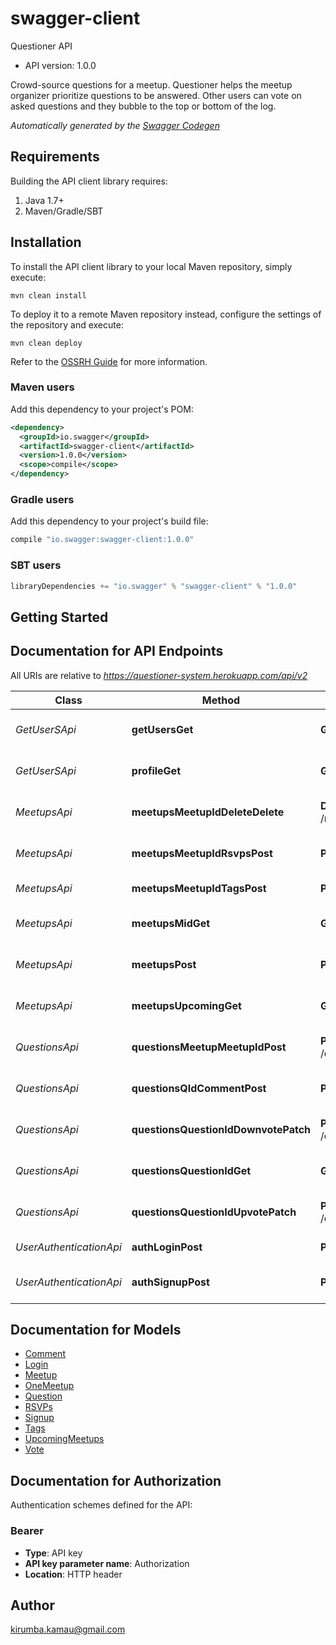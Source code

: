 # swagger-client

Questioner API
- API version: 1.0.0

Crowd-source questions for a meetup. Questioner helps the meetup organizer prioritize questions to be answered. Other users can vote on asked questions and they bubble to the top or bottom of the log.


*Automatically generated by the [Swagger Codegen](https://github.com/swagger-api/swagger-codegen)*

## Requirements

Building the API client library requires:
1. Java 1.7+
2. Maven/Gradle/SBT

## Installation

To install the API client library to your local Maven repository, simply execute:

```shell
mvn clean install
```

To deploy it to a remote Maven repository instead, configure the settings of the repository and execute:

```shell
mvn clean deploy
```

Refer to the [OSSRH Guide](http://central.sonatype.org/pages/ossrh-guide.html) for more information.

### Maven users

Add this dependency to your project's POM:

```xml
<dependency>
  <groupId>io.swagger</groupId>
  <artifactId>swagger-client</artifactId>
  <version>1.0.0</version>
  <scope>compile</scope>
</dependency>
```

### Gradle users

Add this dependency to your project's build file:

```groovy
compile "io.swagger:swagger-client:1.0.0"
```

### SBT users

```scala
libraryDependencies += "io.swagger" % "swagger-client" % "1.0.0"
```

## Getting Started

## Documentation for API Endpoints

All URIs are relative to *https://questioner-system.herokuapp.com/api/v2*

Class | Method | HTTP request | Description
------------ | ------------- | ------------- | -------------
*GetUserSApi* | **getUsersGet** | **GET** /get_users | adds an inventory item
*GetUserSApi* | **profileGet** | **GET** /profile | adds an inventory item
*MeetupsApi* | **meetupsMeetupIdDeleteDelete** | **DELETE** /meetups/{meetup_id}/delete | adds an inventory item
*MeetupsApi* | **meetupsMeetupIdRsvpsPost** | **POST** /meetups/{meetup_id}/rsvps | adds an inventory item
*MeetupsApi* | **meetupsMeetupIdTagsPost** | **POST** /meetups/{meetup_id}/tags | adds a list of tags
*MeetupsApi* | **meetupsMidGet** | **GET** /meetups/{mid} | adds an inventory item
*MeetupsApi* | **meetupsPost** | **POST** /meetups | Admin create meetup
*MeetupsApi* | **meetupsUpcomingGet** | **GET** /meetups/upcoming | adds an inventory item
*QuestionsApi* | **questionsMeetupMeetupIdPost** | **POST** /questions/meetup/{meetup_id} | adds an inventory item
*QuestionsApi* | **questionsQIdCommentPost** | **POST** /questions/{q_id}/comment | adds an inventory item
*QuestionsApi* | **questionsQuestionIdDownvotePatch** | **PATCH** /questions/{question_id}/downvote | adds an inventory item
*QuestionsApi* | **questionsQuestionIdGet** | **GET** /questions/{question_id} | adds an inventory item
*QuestionsApi* | **questionsQuestionIdUpvotePatch** | **PATCH** /questions/{question_id}/upvote | adds an inventory item
*UserAuthenticationApi* | **authLoginPost** | **POST** /auth/login | Logs in the user
*UserAuthenticationApi* | **authSignupPost** | **POST** /auth/signup | Creates user in the database


## Documentation for Models

 - [Comment](Comment.md)
 - [Login](Login.md)
 - [Meetup](Meetup.md)
 - [OneMeetup](OneMeetup.md)
 - [Question](Question.md)
 - [RSVPs](RSVPs.md)
 - [Signup](Signup.md)
 - [Tags](Tags.md)
 - [UpcomingMeetups](UpcomingMeetups.md)
 - [Vote](Vote.md)


## Documentation for Authorization

Authentication schemes defined for the API:
### Bearer

- **Type**: API key
- **API key parameter name**: Authorization
- **Location**: HTTP header


## Author

kirumba.kamau@gmail.com
